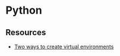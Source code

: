 # Python

## Resources
- [Two ways to create virtual environments](https://www.datacamp.com/community/tutorials/virtual-environment-in-python)

